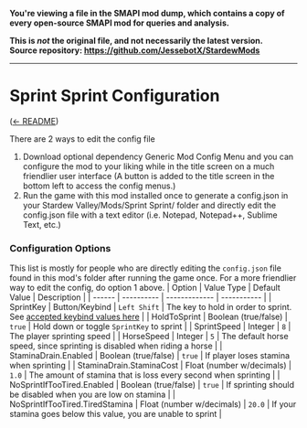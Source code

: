 **You're viewing a file in the SMAPI mod dump, which contains a copy of every open-source SMAPI mod
for queries and analysis.**

**This is _not_ the original file, and not necessarily the latest version.**  
**Source repository: https://github.com/JessebotX/StardewMods**

----

# Sprint Sprint Configuration
([← README](../README.md))

There are 2 ways to edit the config file
1. Download optional dependency Generic Mod Config Menu and you can configure the mod to your liking while in the title screen on a much friendlier user interface (A button is added to the title screen in the bottom left to access the config menus.)
2. Run the game with this mod installed once to generate a config.json in your Stardew Valley/Mods/Sprint Sprint/ folder and directly edit the config.json file with a text editor (i.e. Notepad, Notepad++, Sublime Text, etc.)

### Configuration Options
This list is mostly for people who are directly editing the `config.json` file found in this mod's folder after running the game once. For a more friendlier way to edit the config, do option 1 above.
| Option | Value Type | Default Value | Description |
| ------ | ---------- | ------------- | ----------- |
| SprintKey | Button/Keybind | `Left Shift` | The key to hold in order to sprint. See [accepted keybind values here](https://stardewvalleywiki.com/Modding:Player_Guide/Key_Bindings#Available_bindings) |
| HoldToSprint | Boolean (true/false) | `true` | Hold down or toggle `SprintKey` to sprint |
| SprintSpeed | Integer | `8` | The player sprinting speed |
| HorseSpeed | Integer | `5` | The default horse speed, since sprinting is disabled when riding a horse |
| StaminaDrain.Enabled | Boolean (true/false) | `true` | If player loses stamina when sprinting |
| StaminaDrain.StaminaCost | Float (number w/decimals) | `1.0` | The amount of stamina that is loss every second when sprinting |
| NoSprintIfTooTired.Enabled | Boolean (true/false) | `true` | If sprinting should be disabled when you are low on stamina |
| NoSprintIfTooTired.TiredStamina | Float (number w/decimals) | `20.0` | If your stamina goes below this value, you are unable to sprint |
